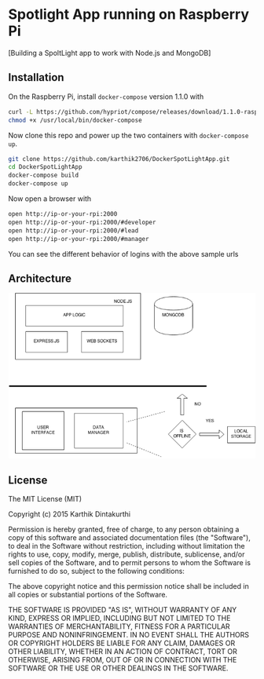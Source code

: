 Spotlight App running on Raspberry Pi
=======

[Building a SpoltLight app to work with Node.js and MongoDB]

## Installation

On the Raspberry Pi, install `docker-compose` version 1.1.0 with

```bash
curl -L https://github.com/hypriot/compose/releases/download/1.1.0-raspbian/docker-compose-`uname -s`-`uname -m` > /usr/local/bin/docker-compose
chmod +x /usr/local/bin/docker-compose
```

Now clone this repo and power up the two containers with `docker-compose up`.

```bash
git clone https://github.com/karthik2706/DockerSpotLightApp.git
cd DockerSpotLightApp
docker-compose build
docker-compose up
```

Now open a browser with

```bash
open http://ip-or-your-rpi:2000
open http://ip-or-your-rpi:2000/#developer
open http://ip-or-your-rpi:2000/#lead
open http://ip-or-your-rpi:2000/#manager
```
You can see the different behavior of logins with the above sample urls

Architecture
------------

![alt tag](https://github.com/karthik2706/DockerSpotLightApp/blob/master/architecture.png)

License
-------

The MIT License (MIT)

Copyright (c) 2015 Karthik Dintakurthi

Permission is hereby granted, free of charge, to any person obtaining a copy
of this software and associated documentation files (the "Software"), to deal
in the Software without restriction, including without limitation the rights
to use, copy, modify, merge, publish, distribute, sublicense, and/or sell
copies of the Software, and to permit persons to whom the Software is
furnished to do so, subject to the following conditions:

The above copyright notice and this permission notice shall be included in
all copies or substantial portions of the Software.

THE SOFTWARE IS PROVIDED "AS IS", WITHOUT WARRANTY OF ANY KIND, EXPRESS OR
IMPLIED, INCLUDING BUT NOT LIMITED TO THE WARRANTIES OF MERCHANTABILITY,
FITNESS FOR A PARTICULAR PURPOSE AND NONINFRINGEMENT. IN NO EVENT SHALL THE
AUTHORS OR COPYRIGHT HOLDERS BE LIABLE FOR ANY CLAIM, DAMAGES OR OTHER
LIABILITY, WHETHER IN AN ACTION OF CONTRACT, TORT OR OTHERWISE, ARISING FROM,
OUT OF OR IN CONNECTION WITH THE SOFTWARE OR THE USE OR OTHER DEALINGS IN
THE SOFTWARE.

